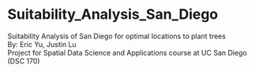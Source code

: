 # Suitability_Analysis_San_Diego
Suitability Analysis of San Diego for optimal locations to plant trees <br>
By: Eric Yu, Justin Lu <br>
Project for Spatial Data Science and Applications course at UC San Diego (DSC 170)
